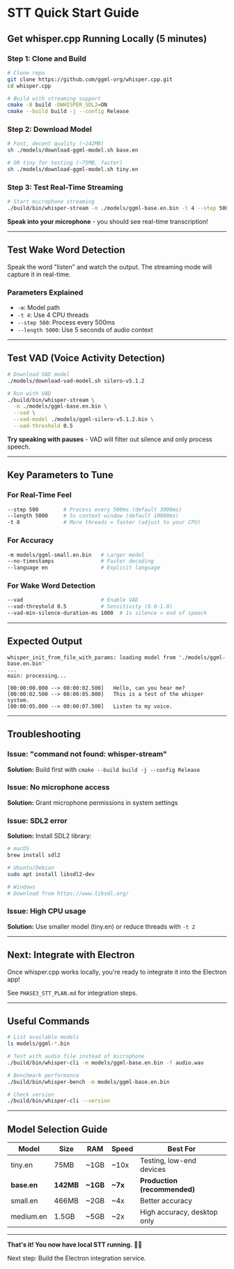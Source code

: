 # STT Quick Start Guide

## Get whisper.cpp Running Locally (5 minutes)

### Step 1: Clone and Build

```bash
# Clone repo
git clone https://github.com/ggml-org/whisper.cpp.git
cd whisper.cpp

# Build with streaming support
cmake -B build -DWHISPER_SDL2=ON
cmake --build build -j --config Release
```

### Step 2: Download Model

```bash
# Fast, decent quality (~142MB)
sh ./models/download-ggml-model.sh base.en

# OR tiny for testing (~75MB, faster)
sh ./models/download-ggml-model.sh tiny.en
```

### Step 3: Test Real-Time Streaming

```bash
# Start microphone streaming
./build/bin/whisper-stream -m ./models/ggml-base.en.bin -t 4 --step 500 --length 5000
```

**Speak into your microphone** - you should see real-time transcription!

---

## Test Wake Word Detection

Speak the word "listen" and watch the output. The streaming mode will capture it in real-time.

### Parameters Explained

- `-m`: Model path
- `-t 4`: Use 4 CPU threads
- `--step 500`: Process every 500ms
- `--length 5000`: Use 5 seconds of audio context

---

## Test VAD (Voice Activity Detection)

```bash
# Download VAD model
./models/download-vad-model.sh silero-v5.1.2

# Run with VAD
./build/bin/whisper-stream \
  -m ./models/ggml-base.en.bin \
  --vad \
  --vad-model ./models/ggml-silero-v5.1.2.bin \
  --vad-threshold 0.5
```

**Try speaking with pauses** - VAD will filter out silence and only process speech.

---

## Key Parameters to Tune

### For Real-Time Feel

```bash
--step 500        # Process every 500ms (default 3000ms)
--length 5000     # 5s context window (default 10000ms)
-t 8              # More threads = faster (adjust to your CPU)
```

### For Accuracy

```bash
-m models/ggml-small.en.bin   # Larger model
--no-timestamps               # Faster decoding
--language en                 # Explicit language
```

### For Wake Word Detection

```bash
--vad                         # Enable VAD
--vad-threshold 0.5           # Sensitivity (0.0-1.0)
--vad-min-silence-duration-ms 1000  # 1s silence = end of speech
```

---

## Expected Output

```
whisper_init_from_file_with_params: loading model from './models/ggml-base.en.bin'
...
main: processing...

[00:00:00.000 --> 00:00:02.500]   Hello, can you hear me?
[00:00:02.500 --> 00:00:05.000]   This is a test of the whisper system.
[00:00:05.000 --> 00:00:07.500]   Listen to my voice.
```

---

## Troubleshooting

### Issue: "command not found: whisper-stream"

**Solution:** Build first with `cmake --build build -j --config Release`

### Issue: No microphone access

**Solution:** Grant microphone permissions in system settings

### Issue: SDL2 error

**Solution:** Install SDL2 library:

```bash
# macOS
brew install sdl2

# Ubuntu/Debian
sudo apt install libsdl2-dev

# Windows
# Download from https://www.libsdl.org/
```

### Issue: High CPU usage

**Solution:** Use smaller model (tiny.en) or reduce threads with `-t 2`

---

## Next: Integrate with Electron

Once whisper.cpp works locally, you're ready to integrate it into the Electron app!

See `PHASE3_STT_PLAN.md` for integration steps.

---

## Useful Commands

```bash
# List available models
ls models/ggml-*.bin

# Test with audio file instead of microphone
./build/bin/whisper-cli -m models/ggml-base.en.bin -f audio.wav

# Benchmark performance
./build/bin/whisper-bench -m models/ggml-base.en.bin

# Check version
./build/bin/whisper-cli --version
```

---

## Model Selection Guide

| Model | Size | RAM | Speed | Best For |
|-------|------|-----|-------|----------|
| tiny.en | 75MB | ~1GB | ~10x | Testing, low-end devices |
| **base.en** | **142MB** | **~1GB** | **~7x** | **Production (recommended)** |
| small.en | 466MB | ~2GB | ~4x | Better accuracy |
| medium.en | 1.5GB | ~5GB | ~2x | High accuracy, desktop only |

---

**That's it! You now have local STT running.** 🎤✨

Next step: Build the Electron integration service.

